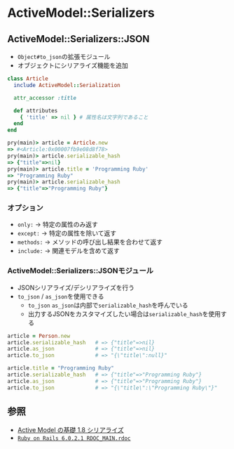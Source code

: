 # ActiveModel::Serializers
## ActiveModel::Serializers::JSON
- `Object#to_json`の拡張モジュール
- オブジェクトにシリアライズ機能を追加

```ruby
class Article
  include ActiveModel::Serialization

  attr_accessor :title

  def attributes
    { 'title' => nil } # 属性名は文字列であること
  end
end
```

```ruby
pry(main)> article = Article.new
=> #<Article:0x00007fb9e08d8f78>
pry(main)> article.serializable_hash
=> {"title"=>nil}
pry(main)> article.title = 'Programming Ruby'
=> "Programming Ruby"
pry(main)> article.serializable_hash
=> {"title"=>"Programming Ruby"}
```

### オプション
- `only:` -> 特定の属性のみ返す
- `except:` -> 特定の属性を除いて返す
- `methods:` -> メソッドの呼び出し結果を合わせて返す
- `include:` -> 関連モデルを含めて返す

### ActiveModel::Serializers::JSONモジュール
- JSONシリアライズ/デシリアライズを行う
- `to_json` / `as_json`を使用できる
  - `to_json` `as_json`は内部で`serializable_hash`を呼んでいる
  - 出力するJSONをカスタマイズしたい場合は`serializable_hash`を使用する

```ruby
article = Person.new
article.serializable_hash   # => {"title"=>nil}
article.as_json             # => {"title"=>nil}
article.to_json             # => "{\"title\":null}"

article.title = "Programming Ruby"
article.serializable_hash   # => {"title"=>"Programming Ruby"}
article.as_json             # => {"title"=>"Programming Ruby"}
article.to_json             # => "{\"title\":\"Programming Ruby\"}"
```

## 参照
- [Active Model の基礎 1.8 シリアライズ](https://railsguides.jp/active_model_basics.html#%E3%82%B7%E3%83%AA%E3%82%A2%E3%83%A9%E3%82%A4%E3%82%BA)
- [`Ruby on Rails 6.0.2.1 RDOC_MAIN.rdoc`](https://api.rubyonrails.org/)
